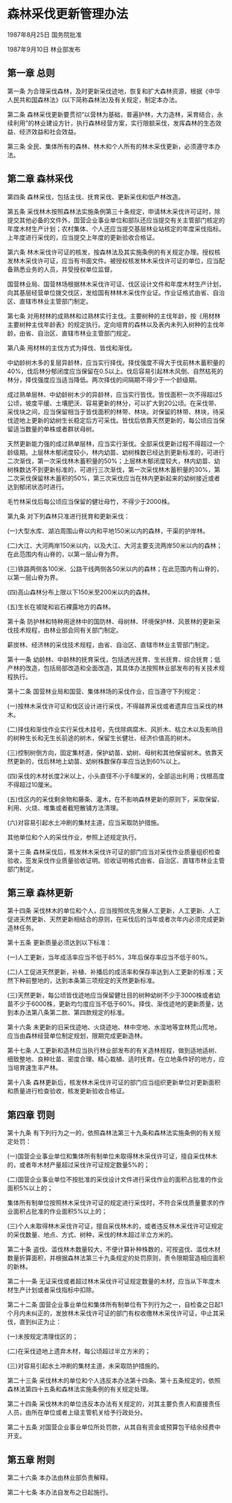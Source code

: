 # 森林采伐更新管理办法

1987年8月25日 国务院批准　

1987年9月10日 林业部发布　



## 第一章 总则

第一条 为合理采伐森林，及时更新采伐迹地，恢复和扩大森林资源，根据《中华人民共和国森林法》(以下简称森林法)及有关规定，制定本办法。

第二条 森林采伐更新要贯彻“以营林为基础，普遍护林，大力造林，采育结合，永续利用”的林业建设方针，执行森林经营方案，实行限额采伐，发挥森林的生态效益、经济效益和社会效益。

第三条 全民、集体所有的森林、林木和个人所有的林木采伐更新，必须遵守本办法。

## 第二章 森林采伐

第四条 森林采伐，包括主伐、抚育采伐、更新采伐和低产林改造。

第五条 采伐林木按照森林法实施条例第三十条规定，申请林木采伐许可证时，除提交其他必备的文件外，国营企业事业单位和部队还应当提交有关主管部门核定的年度木材生产计划；农村集体、个人还应当提交基层林业站核定的年度采伐指标。上年度进行采伐的，应当提交上年度的更新验收合格证。

第六条 林木采伐许可证的核发，按森林法及其实施条例的有关规定办理。授权核发林木采伐许可证，应当有书面文件。被授权核发林木采伐许可证的单位，应当配备熟悉业务的人员，并受授权单位监督。

国营林业局、国营林场根据林木采伐许可证、伐区设计文件和年度木材生产计划，向其基层经营单位拨交伐区，发给国有林林木采伐作业证。作业证格式由省、自治区、直辖市林业主管部门制定。

第七条 对用材林的成熟林和过熟林实行主伐。主要树种的主伐年龄，按《用材林主要树种主伐年龄表》的规定执行。定向培育的森林以及表内未列入树种的主伐年龄，由省、自治区、直辖市林业主管部门规定。

第八条 用材林的主伐方式为择伐、皆伐和渐伐。

中幼龄树木多的复层异龄林，应当实行择伐。择伐强度不得大于伐前林木蓄积量的40%，伐后林分郁闭度应当保留在0.5以上。伐后容易引起林木风倒、自然枯死的林分，择伐强度应当适当降低。两次择伐的间隔期不得少于一个龄级期。

成过熟单层林、中幼龄树木少的异龄林，应当实行皆伐。皆伐面积一次不得超过5公顷，坡度平缓、土壤肥沃、容易更新的林分，可以扩大到20公顷。在采伐带、采伐块之间，应当保留相当于皆伐面积的林带、林块。对保留的林带、林块，待采伐迹地上更新的幼树生长稳定后方可采伐。皆伐后依靠天然更新的，每公顷应当保留适当数量的单株或者群状母树。

天然更新能力强的成过熟单层林，应当实行渐伐。全部采伐更新过程不得超过一个龄级期。上层林木郁闭度较小，林内幼苗、幼树株数已经达到更新标准的，可进行二次渐伐，第一次采伐林木蓄积量的50%；上层林木郁闭度较大，林内幼苗、幼树株数达不到更新标准的，可进行三次渐伐，第一次采伐林木蓄积量的30%，第二次采伐保留林木蓄积的50%，第三次采伐应当在林内更新起来的幼树接近或者达到郁闭状态时进行。

毛竹林采伐后每公顷应当保留的健壮母竹，不得少于2000株。

第九条 对下列森林只准进行抚育和更新采伐：

(一)大型水库、湖泊周围山脊以内和平地150米以内的森林，干渠的护岸林。

(二)大江、大河两岸150米以内，以及大江、大河主要支流两岸50米以内的森林；在此范围内有山脊的，以第一层山脊为界。

(三)铁路两侧各100米、公路干线两侧各50米以内的森林；在此范围内有山脊的，以第一层山脊为界。

(四)高山森林分布上限以下150米至200米以内的森林。

(五)生长在坡陡和岩石裸露地方的森林。

第十条 防护林和特种用途林中的国防林、母树林、环境保护林、风景林的更新采伐技术规程，由林业部会同有关部门制定。

薪炭林、经济林的采伐技术规程，由省、自治区、直辖市林业主管部门制定。

第十一条 幼龄林、中龄林的抚育采伐，包括透光抚育、生长抚育、综合抚育；低产林的改造，包括局部改造和全面改造，其具体办法按照林业部发布的有关技术规程执行。

第十二条 国营林业局和国营、集体林场的采伐作业，应当遵守下列规定：

(一)按林木采伐许可证和伐区设计进行采伐，不得越界采伐或者遗弃应当采伐的林木。

(二)择伐和渐伐作业实行采伐木挂号，先伐除病腐木、风折木、枯立木以及影响目的树种生长和无生长前途的树木，保留生长健壮、经济价值高的树木。

(三)控制树倒方向，固定集材道，保护幼苗、幼树、母树和其他保留树木。依靠天然更新的，伐后林地上幼苗、幼树株数保存率应当达到60%以上。

(四)采伐的木材长度2米以上，小头直径不小于8厘米的，全部运出利用；伐根高度不得超过10厘米。

(五)伐区内的采伐剩余物和藤条、灌木，在不影响森林更新的原则下，采取保留、利用、火烧、堆集或者截短散铺方法清理。

(六)对容易引起水土冲刷的集材主道，应当采取防护措施。

其他单位和个人的采伐作业，参照上述规定执行。

第十三条 森林采伐后，核发林木采伐许可证的部门应当对采伐作业质量组织检查验收，签发采伐作业质量验收证明。验收证明格式由省、自治区、直辖市林业主管部门制定。

## 第三章 森林更新

第十四条 采伐林木的单位和个人，应当按照优先发展人工更新，人工更新、人工促进天然更新、天然更新相结合的原则，在采伐后的当年或者次年内必须完成更新造林任务。

第十五条 更新质量必须达到以下标准：

(一)人工更新，当年成活率应当不低于85%，3年后保存率应当不低于80%。

(二)人工促进天然更新，补植、补播后的成活率和保存率达到人工更新的标准；天然下种前整地的，达到本条第三项规定的天然更新标准。

(三)天然更新，每公顷皆伐迹地应当保留健壮目的树种幼树不少于3000株或者幼苗不少于6000株，更新均匀度应当不低于60%。择伐、渐伐迹地的更新质量，达到本办法第八条第二款、第四款规定的标准。

第十六条 未更新的旧采伐迹地、火烧迹地、林中空地、水湿地等宜林荒山荒地，应当由森林经营单位制定规划，限期完成更新造林。

第十七条 人工更新和造林应当执行林业部发布的有关造林规程，做到适地适树、细致整地、良种壮苗、密度合理、精心栽植、适时抚育。在立地条件好的地方，应当培育速生丰产林。

第十八条 森林更新后，核发林木采伐许可证的部门应当组织更新单位对更新面积和质量进行检查验收，核发更新验收合格证。

## 第四章 罚则

第十九条 有下列行为之一的，依照森林法第三十九条和森林法实施条例的有关规定处罚：

(一)国营企业事业单位和集体所有制单位未取得林木采伐许可证，擅自采伐林木的，或者年木材产量超过采伐许可证规定数量5%的；

(二)国营企业事业单位不按批准的采伐设计文件进行采伐作业的面积占批准的作业面积5%以上的；

集体所有制单位按照林木采伐许可证的规定进行采伐时，不符合采伐质量要求的作业面积占批准的作业面积5%以上的；

(三)个人未取得林木采伐许可证，擅自采伐林木的，或者违反林木采伐许可证规定的采伐数量、地点、方式、树种，采伐的林木超过半立方米的。

第二十条 盗伐、滥伐林木数量较大，不便计算补种株数的，可按盗伐、滥伐木材数量折算面积，并根据森林法第三十九条规定的处罚原则，责令限期营造相应面积的新林。

第二十一条 无证采伐或者超过林木采伐许可证规定数量的木材，应当从下年度木材生产计划或者采伐指标中扣除。

第二十二条 国营企业事业单位和集体所有制单位有下列行为之一，自检查之日起1个月内未纠正的，发放林木采伐许可证的部门有权收缴林木采伐许可证，中止其采伐，直到纠正为止：

(一)未按规定清理伐区的；

(二)在采伐迹地上遗弃木材，每公顷超过半立方米的；

(三)对容易引起水土冲刷的集材主道，未采取防护措施的。

第二十三条 采伐林木的单位和个人违反本办法第十四条、第十五条规定的，依照森林法第四十五条和森林法实施条例的有关规定处理。

第二十四条 采伐林木的单位违反本办法有关规定的，对其主要负责人和直接责任人员，由所在单位或者上级主管机关给予行政处分。

第二十五条 对国营企业事业单位所处罚款，从其自有资金或预算包干结余经费中开支。

## 第五章 附则

第二十六条 本办法由林业部负责解释。

第二十七条 本办法自发布之日起施行。